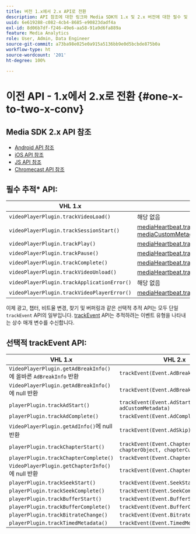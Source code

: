 ```yaml
---
title: 버전 1.x에서 2.x API로 전환
description: API 참조에 대한 링크와 Media SDK의 1.x 및 2.x 버전에 대한 필수 및 선택적 추적 API 목록을 살펴보십시오.
uuid: 6e619288-c082-4cb4-8685-e90823dadf4a
exl-id: 8d06b7df-f246-49e6-aa58-91a9d6fa889a
feature: Media Analytics
role: User, Admin, Data Engineer
source-git-commit: a73ba98e025e0a915a5136bb9e0d5bcbde875b0a
workflow-type: ht
source-wordcount: '201'
ht-degree: 100%

---
```


# 이전 API - 1.x에서 2.x로 전환 {#one-x-to-two-x-conv}

## Media SDK 2.x API 참조

* [Android API 참조](https://adobe-marketing-cloud.github.io/media-sdks/reference/android/index.html)
* [iOS API 참조](https://adobe-marketing-cloud.github.io/media-sdks/reference/ios/index.html)
* [JS API 참조](https://adobe-marketing-cloud.github.io/media-sdks/reference/javascript/index.html)
* [Chromecast API 참조](https://adobe-marketing-cloud.github.io/media-sdks/reference/chromecast/index.html)

## 필수 추적* API:

|  VHL 1.x  | VHL 2.x |
|---|---|
| `videoPlayerPlugin.trackVideoLoad()` | 해당 없음 |
| `videoPlayerPlugin.trackSessionStart()` | [mediaHeartbeat.trackSessionStart(mediaObject, mediaCustomMetadata)](https://adobe-marketing-cloud.github.io/media-sdks/reference/javascript/MediaHeartbeat.html#trackSessionStart) |
| `videoPlayerPlugin.trackPlay()` | [mediaHeartbeat.trackPlay()](https://adobe-marketing-cloud.github.io/media-sdks/reference/javascript/MediaHeartbeat.html#trackPlay) |
| `videoPlayerPlugin.trackPause()` | [mediaHeartbeat.trackPause()](https://adobe-marketing-cloud.github.io/media-sdks/reference/javascript/MediaHeartbeat.html#trackPause) |
| `videoPlayerPlugin.trackComplete()` | [mediaHeartbeat.trackComplete()](https://adobe-marketing-cloud.github.io/media-sdks/reference/javascript/MediaHeartbeat.html#trackComplete) |
| `videoPlayerPlugin.trackVideoUnload()` | [mediaHeartbeat.trackSessionEnd()](https://adobe-marketing-cloud.github.io/media-sdks/reference/javascript/MediaHeartbeat.html#trackSessionEnd) |
| `videoPlayerPlugin.trackApplicationError()` | 해당 없음 |
| `videoPlayerPlugin.trackVideoPlayerError()` | [mediaHeartbeat.trackError()](https://adobe-marketing-cloud.github.io/media-sdks/reference/javascript/MediaHeartbeat.html#trackError) |

이제 광고, 챕터, 비트율 변경, 찾기 및 버퍼링과 같은 선택적 추적 API는 모두 단일 `trackEvent` API의 일부입니다. [trackEvent](https://adobe-marketing-cloud.github.io/media-sdks/reference/javascript/MediaHeartbeat.html#trackEvent) API는 추적하려는 이벤트 유형을 나타내는 상수 매개 변수를 수신합니다.

## 선택적 trackEvent API:

| VHL 1.x | VHL 2.x |
|---|---|
| `VideoPlayerPlugin.getAdBreakInfo()`에 올바른 `AdBreakInfo` 반환 | `trackEvent(Event.AdBreakStart)` |
| `VideoPlayerPlugin.getAdBreakInfo()`에 null 반환 | `trackEvent(Event.AdBreakComplete)` |
| `playerPlugin.trackAdStart()` | `trackEvent(Event.AdStart, adObject, adCustomMetadata)` |
| `playerPlugin.trackAdComplete()` | `trackEvent(Event.AdComplete)` |
| `VideoPlayerPlugin.getAdInfo()`에 null 반환 | `trackEvent(Event.AdSkip)` |
| `playerPlugin.trackChapterStart()` | `trackEvent(Event.ChapterStart, chapterObject, chapterCustomMetadata)` |
| `playerPlugin.trackChapterComplete()` | `trackEvent(Event.ChapterComplete)` |
| `VideoPlayerPlugin.getChapterInfo()`에 null 반환 | `trackEvent(Event.ChapterSkip)` |
| `playerPlugin.trackSeekStart()` | `trackEvent(Event.SeekStart)` |
| `playerPlugin.trackSeekComplete()` | `trackEvent(Event.SeekComplete)` |
| `playerPlugin.trackBufferStart()` | `trackEvent(Event.BufferStart)` |
| `playerPlugin.trackBufferComplete()` | `trackEvent(Event.BufferComplete)` |
| `playerPlugin.trackBitrateChange()` | `trackEvent(Event.BitrateChange)` |
| `playerPlugin.trackTimedMetadata()` | `trackEvent(Event.TimedMetadataUpdate)` |
